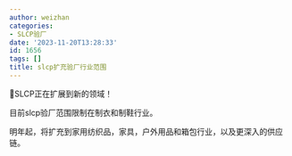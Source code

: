 ```yaml
---
author: weizhan
categories:
- SLCP验厂
date: '2023-11-20T13:28:33'
id: 1656
tags: []
title: slcp扩充验厂行业范围
---
```


🎉SLCP正在扩展到新的领域！

目前slcp验厂范围限制在制衣和制鞋行业。

明年起，将扩充到家用纺织品，家具，户外用品和箱包行业，以及更深入的供应链。

